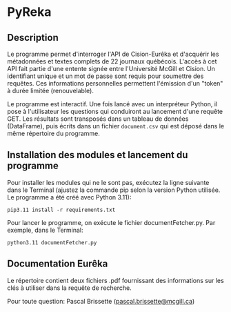 # PyReka

## Description
Le programme permet d'interroger l'API de Cision-Eurêka et d'acquérir les métadonnées et textes complets de 22 journaux québécois. L'accès à cet API fait partie d'une entente signée entre l'Université McGill et Cision. Un identifiant unique et un mot de passe sont requis pour soumettre des requêtes. Ces informations personnelles permettent l'émission d'un "token" à durée limitée (renouvelable).

Le programme est interactif. Une fois lancé avec un interpréteur Python, il pose à l'utilisateur les questions qui conduiront au lancement d'une requête GET. Les résultats sont transposés dans un tableau de données (DataFrame), puis écrits dans un fichier `document.csv` qui est déposé dans le même répertoire du programme.

## Installation des modules et lancement du programme
Pour installer les modules qui ne le sont pas, exécutez la ligne suivante dans le Terminal (ajustez la commande pip selon la version Python utilisée. Le programme a été créé avec Python 3.11):

`pip3.11 install -r requirements.txt`

Pour lancer le programme, on exécute le fichier documentFetcher.py. Par exemple, dans le Terminal:

`python3.11 documentFetcher.py`

## Documentation Eurêka
Le répertoire contient deux fichiers .pdf fournissant des informations sur les clés à utiliser dans la requête de recherche.

Pour toute question: Pascal Brissette (pascal.brissette@mcgill.ca)
